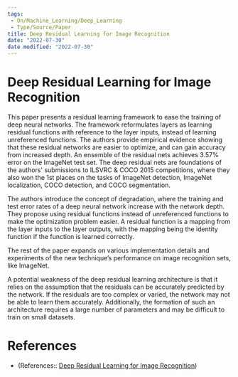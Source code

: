 ```yaml
---
tags:
 - On/Machine_Learning/Deep_Learning
 - Type/Source/Paper
title: Deep Residual Learning for Image Recognition
date: "2022-07-30"
date modified: "2022-07-30"
---
```


# Deep Residual Learning for Image Recognition
This paper presents a residual learning framework to ease the training of deep neural networks. The framework reformulates layers as learning residual functions with reference to the layer inputs, instead of learning unreferenced functions. The authors provide empirical evidence showing that these residual networks are easier to optimize, and can gain accuracy from increased depth. An ensemble of the residual nets achieves 3.57% error on the ImageNet test set. The deep residual nets are foundations of the authors' submissions to ILSVRC & COCO 2015 competitions, where they also won the 1st places on the tasks of ImageNet detection, ImageNet localization, COCO detection, and COCO segmentation.

The authors introduce the concept of degradation, where the training and test error rates of a deep neural network increase with the network depth. They propose using residual functions instead of unreferenced functions to make the optimization problem easier. A residual function is a mapping from the layer inputs to the layer outputs, with the mapping being the identity function if the function is learned correctly.

The rest of the paper expands on various implementation details and experiments of the new technique’s performance on image recognition sets, like ImageNet.

A potential weakness of the deep residual learning architecture is that it relies on the assumption that the residuals can be accurately predicted by the network. If the residuals are too complex or varied, the network may not be able to learn them accurately. Additionally, the formation of such an architecture requires a large number of parameters and may be difficult to train on small datasets.

# References
- (References:: [Deep Residual Learning for Image Recognition](https://arxiv.org/abs/1512.03385?context=cs))
